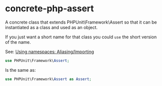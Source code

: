 # concrete-php-assert
A concrete class that extends PHPUnit\Framework\Assert so that it can be instantiated as a class and used as an object.

If you just want a short name for that class you could `use` the short version of the name.

See: [Using namespaces: Aliasing/Importing](http://php.net/manual/en/language.namespaces.importing.php)

```php
use PHPUnit\Framework\Assert;
```

Is the same as:

```php
use PHPUnit\Framework\Assert as Assert;
```
